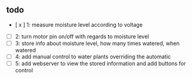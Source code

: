 ## todo
- [ x ] 1: measure moisture level according to voltage
- [ ] 2: turn motor pin on/off with regards to moisture level
- [ ] 3: store info about moisture level, how many times watered, when watered
- [ ] 4: add manual control to water plants overriding the automatic
- [ ] 5: add webserver to view the stored information and add buttons for control
